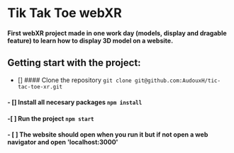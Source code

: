 # Tik Tak Toe webXR

#### First webXR project made in one work day (models, display and dragable feature) to learn how to display 3D model on a website.

## Getting start with the project:
- [] #### Clone the repository `git clone git@github.com:AudouxH/tic-tac-toe-xr.git`
#### - [] Install all necesary packages `npm install`
#### -[ ] Run the project `npm start`
#### - [ ] The website should open when you run it but if not open a web navigator and open 'localhost:3000'

